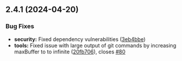 ## 2.4.1 (2024-04-20)


### Bug Fixes

* **security:** Fixed dependency vulnerabilities ([3eb4bbe](https://github.com/gitex-flow/gitex-flow-node/commits/3eb4bbe6f4c9371b9debf3c5945c084f1cf94b73))
* **tools:** Fixed issue with large output of git commands by increasing maxBuffer to to infinite ([20fb706](https://github.com/gitex-flow/gitex-flow-node/commits/20fb706d4b7db190fce88a2bb60ceb9d08227326)), closes [#80](https://github.com/gitex-flow/gitex-flow-node/issues/80)



